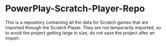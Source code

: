 # PowerPlay-Scratch-Player-Repo

This is a repository containing all the data for Scratch games that are imported through the Scratch Player. They are not temporarily imported, so to avoid the project getting large in size, do not save the project after an import.
